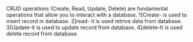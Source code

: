 CRUD operations (Create, Read, Update, Delete) are fundamental operations that allow you to interact with a database.
1]Create- is used to insert record in database.
2]read- it is used retrive data from database.
3]Update-it is used to update record from database.
4]delete-It is used delete record from database.
